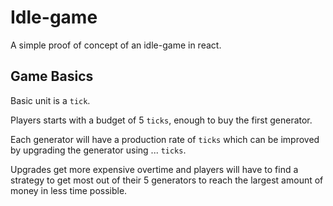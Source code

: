 # Idle-game

A simple proof of concept of an idle-game in react.

## Game Basics

Basic unit is a `tick`.

Players starts with a budget of 5 `ticks`, enough to buy the first generator.

Each generator will have a production rate of `ticks` which can be improved by upgrading the generator using ... `ticks`.

Upgrades get more expensive overtime and players will have to find a strategy to get most out of their 5 generators to reach the largest amount of money in less time possible.
